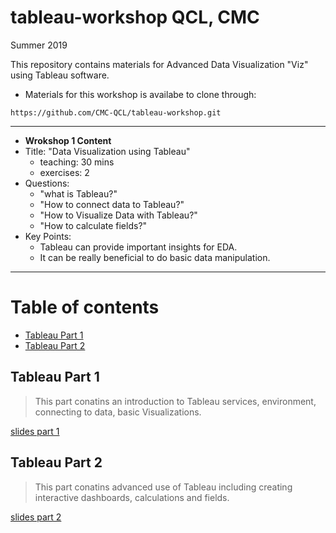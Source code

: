 tableau-workshop
QCL, CMC
===

Summer 2019

This repository contains materials for Advanced Data Visualization "Viz" using Tableau software.

- Materials for this workshop is availabe to clone through:
```
https://github.com/CMC-QCL/tableau-workshop.git
```
---
- **Wrokshop 1 Content**
- Title: "Data Visualization using Tableau"
  - teaching: 30 mins
  - exercises: 2
- Questions:
  - "what is Tableau?"
  - "How to connect data to Tableau?"
  - "How to Visualize Data with Tableau?"
  - "How to calculate fields?"
- Key Points:
  - Tableau can provide important insights for EDA.
  - It can be really beneficial to do basic  data manipulation.
---

Table of contents
===
<!-- TOC START min:1 max:3 link:true asterisk:false update:true -->
  - [Tableau Part 1](#tableau-part-1)
  - [Tableau Part 2](#tableau-part-2)
<!-- TOC END -->


## Tableau Part 1
> This part conatins an introduction to Tableau services, environment, connecting to data, basic Visualizations.

[slides part 1](Tableau/Tableau_Presentation_part1.ipynb)

## Tableau Part 2
> This part conatins advanced use of Tableau including creating interactive dashboards, calculations and fields.

[slides part 2](Tableau/Tableau_Presentation_part2.ipynb)
